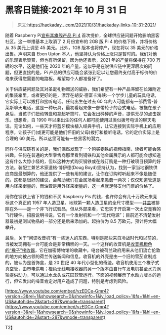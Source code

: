 # 黑客日链接:2021 年 10 月 31 日

> 原文:[https://hackaday . com/2021/10/31/hackaday-links-10-31-2021/](https://hackaday.com/2021/10/31/hackaday-links-october-31-2021/)

随着 Raspberry Pi[宣布其旗舰产品 Pi 4](https://www.raspberrypi.com/news/supply-chain-shortages-and-our-first-ever-price-increase/) 首次提价，全球供应链问题开始影响黑客社区。这一举措基本上取消了 2 月份宣布的 2GB 版 Pi 4 的价格下降，并将价格从 35 美元上调至 45 美元。此外，1GB 版本也将停产，现在将以 35 美元的价格出售。声明来自 Eben Upton 本人，他坚持认为价格上涨只是暂时的。我们对他的乐观表示赞赏，但也有所保留，因为他还表示，2021 年的产量将保持在 700 万辆的水平，这是他们在 2020 年的产量。这似乎是在说供应链中更深层次的问题，但更直接的是，Pi 产品的供应可能会紧张到足以让您最终支付高于标价的价格来获得您需要的电路板。希望每个人都准备好了。

关于供应链问题及其对圣诞礼物赠送的威胁，我们希望有一种产品滞留在长滩附近的集装箱里，或者更好的是，漂浮在胡安·德富卡海峡:一个学步儿童的玩具电话，它实际上可以拨打和接听电话。任何出生在过去 60 年的人可能都有一部费雪-普莱斯聊天电话，这是一种玩具，最初看起来像一部带轮子的台式电话，被拖在孩子身后，当孩子们扭动转盘和拿起听筒时，它会发出砰砰的声音，提供无尽的点击娱乐。想想看，自 1990 年以来出生的任何人都可能使用过类似拨号电话的聊天电话。无论如何，一些天才将蓝牙模块植入经典手机，让它连接到实际手机上的应用程序，让孩子们(或更可能是他们怀旧的父母)拨打和接听电话。它的定价实际上是合理的 60 美元，所以这里可能有一些黑客的潜力。

同样与供应链有关的是，我们偶然发现了一个购买钢铁的视频指南，读者可能会感兴趣。任何在普通的大型零售商那里看到钢铁和其他金属展示的人都可能会想知道这有什么大惊小怪的，但以这种方式购买钢铁或在线订购是一种打破项目预算的好方法。装配工兼艺术家道格·博伊德(Doug Boyd)坚持认为，找到一家当地钢铁供应商是最划算的，他还提供了一些有用的建议，让你在订购时听起来不像是随便的。这都是很好的建议，会帮助我们在金属场看起来愚蠢一两次；仅仅知道管道是用内径来衡量的，而油管是用外径来衡量的，这一点就足够支付门票的价格了。

用你在钢铁上省下的钱和不买 Raspberry Pis 的钱，也许你会有几十万欧元来竞标这个真正的 1957 年人造卫星。地球第一颗人造卫星的全尺寸模型——[井盖](http://awesci.com/first-man-made-object-in-space-a-manhole-cover/)被排除在外——是一个非飞行试验品，但从外部来看，它忠实于开启第一次太空竞赛的飞行硬件。招股说明书说，它有一个发射机和一个“现代电源”；目前还不清楚发射器最初是测试物品的一部分还是后来添加的。起拍价为 8.5 万欧元，预计将大幅攀升。

最后，关于“间谍收音机”有一些迷人的东西，特别是那些来自冷战时代和以前的，当被发现拥有一台可能会是非常糟糕的一天。一个这样的收音机是[收音机橙色的“橡子”接收器](https://cryptomuseum.com/spy/oranje/acorn.htm)，它在加密博物馆的收藏中。电台被荷兰政府用来从他们流亡伦敦的地方向被占领的荷兰传送新闻和信息。收音机的外壳是由一个旧的雪茄盒制成的，被认为是首饰盒，是 20 世纪 40 年代小型化的奇迹。收音机使用三个橡子式真空管，由市电供电；橙色无线电接收器的另一个版本由自行车发电机甚至水力涡轮提供动力，可以通过水龙头或花园软管运行。下面的视频展示了水动力版本的运行，但它发出的噪音肯定对用户造成了问题，特别是考虑到风险。

 [https://www.youtube.com/embed/vzEDCe-Gmr4?version=3&rel=1&showsearch=0&showinfo=1&iv_load_policy=1&fs=1&hl=en-US&autohide=2&start=287&wmode=transparent](https://www.youtube.com/embed/vzEDCe-Gmr4?version=3&rel=1&showsearch=0&showinfo=1&iv_load_policy=1&fs=1&hl=en-US&autohide=2&start=287&wmode=transparent)

T2】